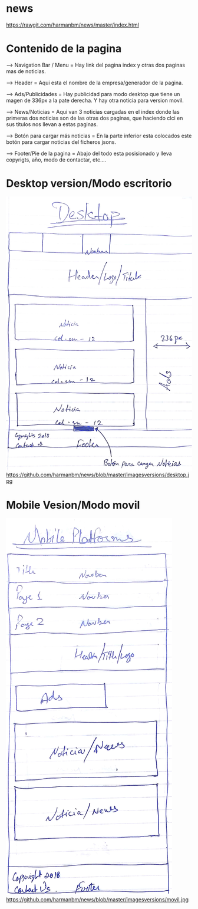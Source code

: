 # news

https://rawgit.com/harmanbm/news/master/index.html

# Contenido de la pagina
--> Navigation Bar / Menu = Hay link del pagina index y otras dos paginas mas de noticias.

--> Header = Aqui esta el nombre de la empresa/generador de la pagina.

--> Ads/Publicidades = Hay publicidad para modo desktop que tiene un magen de 336px a la pate derecha. Y hay otra noticia para version movil.

--> News/Noticias = Aqui van 3 noticias cargadas en el index donde las primeras dos noticias son de las otras dos paginas, que haciendo clci en sus titulos nos llevan a estas paginas.

--> Botón para cargar más noticias = En la parte inferior esta colocados este botón para cargar noticias del ficheros jsons.

--> Footer/Pie de la pagina = Abajo del todo esta posisionado y lleva copyrigts, año, modo de contactar, etc....

# Desktop version/Modo escritorio
![GitHub Logo](/imagesversions/desktop.jpg)
https://github.com/harmanbm/news/blob/master/imagesversions/desktop.jpg

# Mobile Vesion/Modo movil
![GitHub Logo](/imagesversions/movil.jpg)
https://github.com/harmanbm/news/blob/master/imagesversions/movil.jpg
